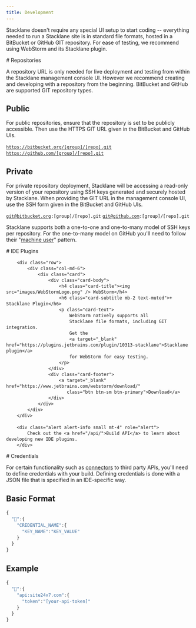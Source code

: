 ```yaml
---
title: Development
---
```

 
Stacklane doesn't require any special UI setup to start coding -- everything
needed to run a Stacklane site is in standard file formats,
hosted in a BitBucket or GitHub GIT repository.
For ease of testing, we recommend using WebStorm and its Stacklane plugin.

<section>
# Repositories

A repository URL is only needed for live deployment and testing from within the Stacklane management console UI.
However we recommend creating and developing with a repository from the beginning.
BitBucket and GitHub are supported GIT repository types.

## <a name="ide">Public</a>

For public repositories,
ensure that the repository is set to be publicly accessible.
Then use the HTTPS GIT URL given in the BitBucket and GitHub UIs.
        
<code>https://bitbucket.org/[group]/[repo].git</code>
<code>https://github.com/[group]/[repo].git</code>

## Private

For private repository deployment,
Stacklane will be accessing a read-only version of your repository using
SSH keys generated and securely hosted by Stacklane.
When providing the GIT URL in the management console UI,
use the SSH form given in the BitBucket and GitHub UIs.
        
<code>git@bitbucket.org:[group]/[repo].git</code>
<code>git@github.com:[group]/[repo].git</code>

Stacklane supports both a one-to-one and one-to-many model of SSH keys per repository.
For the one-to-many model on GitHub you'll need to follow their
"<a target="_blank" href="https://developer.github.com/v3/guides/managing-deploy-keys/#machine-users">machine user</a>" pattern.

</section>

<section class="plugins">
# <a name="ide">IDE Plugins</a>
   
        <div class="row">
            <div class="col-md-6">
                <div class="card">
                    <div class="card-body">
                        <h4 class="card-title"><img src="images/WebStormLogo.png" /> WebStorm</h4>
                        <h6 class="card-subtitle mb-2 text-muted">+ Stacklane Plugin</h6>
                        <p class="card-text">
                            WebStorm natively supports all
                            Stacklane file formats, including GIT integration.
                            Get the
                            <a target="_blank" href="https://plugins.jetbrains.com/plugin/10313-stacklane">Stacklane plugin</a>
                            for WebStorm for easy testing.
                        </p>
                    </div>
                    <div class="card-footer">
                        <a target="_blank" href="https://www.jetbrains.com/webstorm/download/"
                           class="btn btn-sm btn-primary">Download</a>
                    </div>
                </div>
            </div>
        </div>

        <div class="alert alert-info small mt-4" role="alert">
            Check out the <a href="/api/">Build API</a> to learn about developing new IDE plugins.
        </div>
</section>

<section>
# <a name="credentials">Credentials</a>

For certain functionality such as <a href="/scripting/connectors">connectors</a> to third party APIs,
you'll need to define credentials with your build.
Defining credentials is done with a JSON file that is specified in an IDE-specific way.

## Basic Format
    
```javascript
{
  "🔑":{
    "CREDENTIAL_NAME":{
      "KEY_NAME":"KEY_VALUE"
    }
  }
}
```

## Example

```javascript
{
  "🔑":{
    "api:site24x7.com":{
      "token":"[your-api-token]"
    }
  }
}
```
</section>
